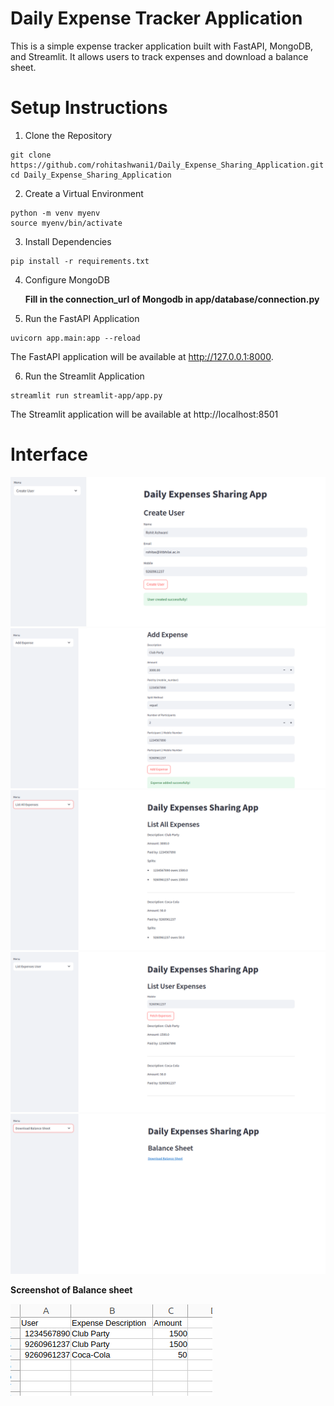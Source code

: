 # Daily Expense Tracker Application

This is a simple expense tracker application built with FastAPI, MongoDB, and Streamlit. It allows users to track expenses and download a balance sheet.


# Setup Instructions
1. Clone the Repository
```
git clone https://github.com/rohitashwani1/Daily_Expense_Sharing_Application.git
cd Daily_Expense_Sharing_Application
```

2. Create a Virtual Environment
```
python -m venv myenv
source myenv/bin/activate
```
3. Install Dependencies
```
pip install -r requirements.txt
```

4. Configure MongoDB

    **Fill in the connection_url of Mongodb in app/database/connection.py**


5. Run the FastAPI Application
```
uvicorn app.main:app --reload
```
The FastAPI application will be available at http://127.0.0.1:8000.

6. Run the Streamlit Application
```
streamlit run streamlit-app/app.py
```
The Streamlit application will be available at http://localhost:8501


# Interface

![alt text](image.png)
![alt text](image-1.png)
![alt text](image-2.png)
![alt text](image-3.png)
![alt text](image-4.png)

**Screenshot of Balance sheet**

![alt text](image-5.png)
